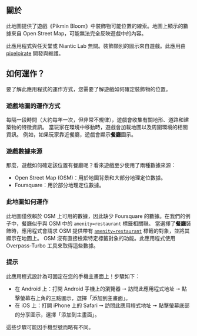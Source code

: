 ## 關於

此地圖提供了遊戲《Pikmin Bloom》中裝飾物可能位置的線索。地圖上顯示的數據來自 Open Street Map，可能無法完全反映遊戲中的內容。

此應用程式與任天堂或 Niantic Lab 無關。裝飾類別的圖示來自遊戲。此應用由 [pixelpirate](https://pixelpirate.fr) 開發與維護。

## 如何運作？

要了解此應用程式的運作方式，您需要了解遊戲如何確定裝飾物的位置。

### 遊戲地圖的運作方式

每隔一段時間（大約每年一次，但非常不規律），遊戲會收集有關地形、道路和建築物的特徵資訊。
當玩家在環境中移動時，遊戲會加載地圖以及周圍環境的相關資訊。
例如，如果玩家靠近餐廳，遊戲會顯示**餐廳**圖示。

### 遊戲數據來源

那麼，遊戲如何確定該位置有餐廳呢？看來遊戲至少使用了兩種數據來源：

- Open Street Map (OSM)：用於地圖背景和大部分地理定位數據。
- Foursquare：用於部分地理定位數據。

### 此地圖如何運作

此地圖僅依賴於 OSM 上可用的數據，因此缺少 Foursquare 的數據。在我們的例子中，餐廳似乎與 OSM 中的 `amenity=restaurant` 標籤相關聯。
當選擇了**餐廳**裝飾時，應用程式會請求 OSM 提供帶有 [`amenity=restaurant`](https://wiki.openstreetmap.org/wiki/Key:amenity) 標籤的對象，並將其顯示在地圖上。
OSM 沒有直接檢索特定標籤對象的功能。此應用程式使用 Overpass-Turbo 工具來取得這些數據。

### 提示

此應用程式設計為可固定在您的手機主畫面上！步驟如下：
- 在 Android 上：打開 Android 手機上的瀏覽器 🠖 訪問此應用程式地址 🠖 點擊螢幕右上角的三點圖示，選擇「添加到主畫面」。
- 在 iOS 上：打開 iPhone 上的 Safari 🠖 訪問此應用程式地址 🠖 點擊螢幕底部的分享圖示，選擇「添加到主畫面」。

這些步驟可能因手機型號而略有不同。
